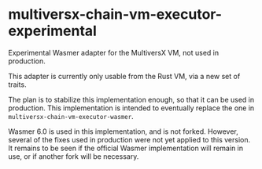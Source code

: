 # multiversx-chain-vm-executor-experimental

Experimental Wasmer adapter for the MultiversX VM, not used in production.

This adapter is currently only usable from the Rust VM, via a new set of traits.

The plan is to stabilize this implementation enough, so that it can be used in production. This implementation is intended to eventually replace the one in `multiversx-chain-vm-executor-wasmer`.

Wasmer 6.0 is used in this implementation, and is not forked. However, several of the fixes used in production were not yet applied to this version. It remains to be seen if the official Wasmer implementation will remain in use, or if another fork will be necessary.
